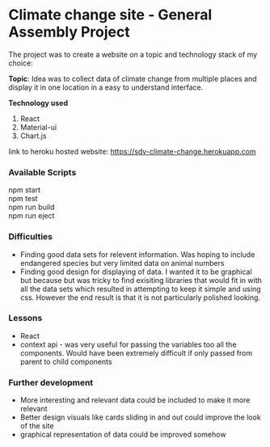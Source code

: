 # Climate change site - General Assembly Project

The project was to create a website on a topic and technology stack of my choice: 

**Topic**: 
Idea was to collect data of climate change from multiple places and display it in one location in a easy to understand interface. 

**Technology used**
1. React
2. Material-ui
3. Chart.js 

link to heroku hosted website: https://sdv-climate-change.herokuapp.com

### Available Scripts
npm start  <br/>
npm test <br/>
npm run build <br/>
npm run eject <br/>

### Difficulties
- Finding good data sets for relevent information. Was hoping to include endangered species but very limited data on animal numbers
- Finding good design for displaying of data. I wanted it to be graphical but because but was tricky to find exisiting libraries that would fit in with all the data sets which resulted in attempting to keep it simple and using css. However the end result is that it is not particularly polished looking. 

### Lessons
- React
- context api - was very useful for passing the variables too all the components. Would have been extremely difficult if only passed from parent to child components

### Further development
- More interesting and relevant data could be included to make it more relevant
- Better design visuals like cards sliding in and out could improve the look of the site
- graphical representation of data could be improved somehow
